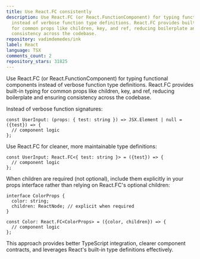 ```yaml
---
title: Use React.FC consistently
description: Use React.FC (or React.FunctionComponent) for typing functional components
  instead of verbose function type definitions. React.FC provides built-in typing
  for common props like children, key, and ref, reducing boilerplate and ensuring
  consistency across the codebase.
repository: vadimdemedes/ink
label: React
language: TSX
comments_count: 2
repository_stars: 31825
---
```


Use React.FC (or React.FunctionComponent) for typing functional components instead of verbose function type definitions. React.FC provides built-in typing for common props like children, key, and ref, reducing boilerplate and ensuring consistency across the codebase.

Instead of verbose function signatures:
```tsx
const UserInput: (props: { test: string }) => JSX.Element | null = ({test}) => {
  // component logic
};
```

Use React.FC for cleaner, more maintainable type definitions:
```tsx
const UserInput: React.FC<{ test: string }> = ({test}) => {
  // component logic
};
```

When children are required (not optional), include them explicitly in your props interface rather than relying on React.FC's optional children:
```tsx
interface ColorProps {
  color: string;
  children: ReactNode; // explicit when required
}

const Color: React.FC<ColorProps> = ({color, children}) => {
  // component logic
};
```

This approach provides better TypeScript integration, clearer component contracts, and leverages React's built-in type definitions effectively.